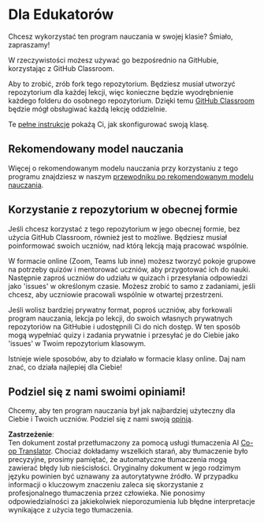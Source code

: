 <!--
CO_OP_TRANSLATOR_METADATA:
{
  "original_hash": "9fd36f5dc734203ee28b6cf2573e5eab",
  "translation_date": "2025-08-26T06:24:01+00:00",
  "source_file": "for-teachers.md",
  "language_code": "pl"
}
-->
# Dla Edukatorów

Chcesz wykorzystać ten program nauczania w swojej klasie? Śmiało, zapraszamy!

W rzeczywistości możesz używać go bezpośrednio na GitHubie, korzystając z GitHub Classroom.

Aby to zrobić, zrób fork tego repozytorium. Będziesz musiał utworzyć repozytorium dla każdej lekcji, więc konieczne będzie wyodrębnienie każdego folderu do osobnego repozytorium. Dzięki temu [GitHub Classroom](https://classroom.github.com/classrooms) będzie mógł obsługiwać każdą lekcję oddzielnie.

Te [pełne instrukcje](https://github.blog/2020-03-18-set-up-your-digital-classroom-with-github-classroom/) pokażą Ci, jak skonfigurować swoją klasę.

## Rekomendowany model nauczania

Więcej o rekomendowanym modelu nauczania przy korzystaniu z tego programu znajdziesz w naszym [przewodniku po rekomendowanym modelu nauczania](recommended-learning-model.md).

## Korzystanie z repozytorium w obecnej formie

Jeśli chcesz korzystać z tego repozytorium w jego obecnej formie, bez użycia GitHub Classroom, również jest to możliwe. Będziesz musiał poinformować swoich uczniów, nad którą lekcją mają pracować wspólnie.

W formacie online (Zoom, Teams lub inne) możesz tworzyć pokoje grupowe na potrzeby quizów i mentorować uczniów, aby przygotować ich do nauki. Następnie zaproś uczniów do udziału w quizach i przesyłania odpowiedzi jako 'issues' w określonym czasie. Możesz zrobić to samo z zadaniami, jeśli chcesz, aby uczniowie pracowali wspólnie w otwartej przestrzeni.

Jeśli wolisz bardziej prywatny format, poproś uczniów, aby forkowali program nauczania, lekcja po lekcji, do swoich własnych prywatnych repozytoriów na GitHubie i udostępnili Ci do nich dostęp. W ten sposób mogą wypełniać quizy i zadania prywatnie i przesyłać je do Ciebie jako 'issues' w Twoim repozytorium klasowym.

Istnieje wiele sposobów, aby to działało w formacie klasy online. Daj nam znać, co działa najlepiej dla Ciebie!

## Podziel się z nami swoimi opiniami!

Chcemy, aby ten program nauczania był jak najbardziej użyteczny dla Ciebie i Twoich uczniów. Podziel się z nami swoją [opinią](https://forms.microsoft.com/Pages/ResponsePage.aspx?id=v4j5cvGGr0GRqy180BHbR2humCsRZhxNuI79cm6n0hRUQzRVVU9VVlU5UlFLWTRLWlkyQUxORTg5WS4u).

**Zastrzeżenie**:  
Ten dokument został przetłumaczony za pomocą usługi tłumaczenia AI [Co-op Translator](https://github.com/Azure/co-op-translator). Chociaż dokładamy wszelkich starań, aby tłumaczenie było precyzyjne, prosimy pamiętać, że automatyczne tłumaczenia mogą zawierać błędy lub nieścisłości. Oryginalny dokument w jego rodzimym języku powinien być uznawany za autorytatywne źródło. W przypadku informacji o kluczowym znaczeniu zaleca się skorzystanie z profesjonalnego tłumaczenia przez człowieka. Nie ponosimy odpowiedzialności za jakiekolwiek nieporozumienia lub błędne interpretacje wynikające z użycia tego tłumaczenia.
